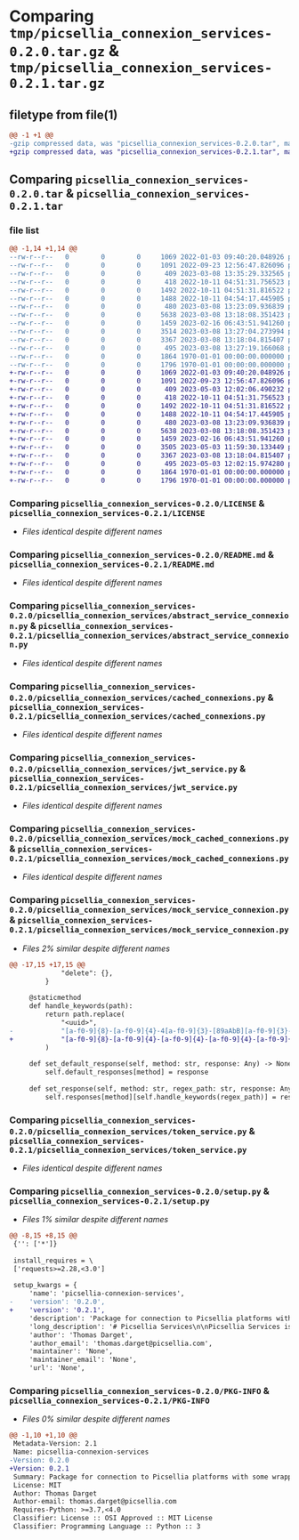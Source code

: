 # Comparing `tmp/picsellia_connexion_services-0.2.0.tar.gz` & `tmp/picsellia_connexion_services-0.2.1.tar.gz`

## filetype from file(1)

```diff
@@ -1 +1 @@
-gzip compressed data, was "picsellia_connexion_services-0.2.0.tar", max compression
+gzip compressed data, was "picsellia_connexion_services-0.2.1.tar", max compression
```

## Comparing `picsellia_connexion_services-0.2.0.tar` & `picsellia_connexion_services-0.2.1.tar`

### file list

```diff
@@ -1,14 +1,14 @@
--rw-r--r--   0        0        0     1069 2022-01-03 09:40:20.048926 picsellia_connexion_services-0.2.0/LICENSE
--rw-r--r--   0        0        0     1091 2022-09-23 12:56:47.826096 picsellia_connexion_services-0.2.0/README.md
--rw-r--r--   0        0        0      409 2023-03-08 13:35:29.332565 picsellia_connexion_services-0.2.0/picsellia_connexion_services/__init__.py
--rw-r--r--   0        0        0      418 2022-10-11 04:51:31.756523 picsellia_connexion_services-0.2.0/picsellia_connexion_services/abstract_cached_connexions.py
--rw-r--r--   0        0        0     1492 2022-10-11 04:51:31.816522 picsellia_connexion_services-0.2.0/picsellia_connexion_services/abstract_service_connexion.py
--rw-r--r--   0        0        0     1488 2022-10-11 04:54:17.445905 picsellia_connexion_services-0.2.0/picsellia_connexion_services/cached_connexions.py
--rw-r--r--   0        0        0      480 2023-03-08 13:23:09.936839 picsellia_connexion_services-0.2.0/picsellia_connexion_services/exceptions.py
--rw-r--r--   0        0        0     5638 2023-03-08 13:18:08.351423 picsellia_connexion_services-0.2.0/picsellia_connexion_services/jwt_service.py
--rw-r--r--   0        0        0     1459 2023-02-16 06:43:51.941260 picsellia_connexion_services-0.2.0/picsellia_connexion_services/mock_cached_connexions.py
--rw-r--r--   0        0        0     3514 2023-03-08 13:27:04.273994 picsellia_connexion_services-0.2.0/picsellia_connexion_services/mock_service_connexion.py
--rw-r--r--   0        0        0     3367 2023-03-08 13:18:04.815407 picsellia_connexion_services-0.2.0/picsellia_connexion_services/token_service.py
--rw-r--r--   0        0        0      495 2023-03-08 13:27:19.166068 picsellia_connexion_services-0.2.0/pyproject.toml
--rw-r--r--   0        0        0     1864 1970-01-01 00:00:00.000000 picsellia_connexion_services-0.2.0/setup.py
--rw-r--r--   0        0        0     1796 1970-01-01 00:00:00.000000 picsellia_connexion_services-0.2.0/PKG-INFO
+-rw-r--r--   0        0        0     1069 2022-01-03 09:40:20.048926 picsellia_connexion_services-0.2.1/LICENSE
+-rw-r--r--   0        0        0     1091 2022-09-23 12:56:47.826096 picsellia_connexion_services-0.2.1/README.md
+-rw-r--r--   0        0        0      409 2023-05-03 12:02:06.490232 picsellia_connexion_services-0.2.1/picsellia_connexion_services/__init__.py
+-rw-r--r--   0        0        0      418 2022-10-11 04:51:31.756523 picsellia_connexion_services-0.2.1/picsellia_connexion_services/abstract_cached_connexions.py
+-rw-r--r--   0        0        0     1492 2022-10-11 04:51:31.816522 picsellia_connexion_services-0.2.1/picsellia_connexion_services/abstract_service_connexion.py
+-rw-r--r--   0        0        0     1488 2022-10-11 04:54:17.445905 picsellia_connexion_services-0.2.1/picsellia_connexion_services/cached_connexions.py
+-rw-r--r--   0        0        0      480 2023-03-08 13:23:09.936839 picsellia_connexion_services-0.2.1/picsellia_connexion_services/exceptions.py
+-rw-r--r--   0        0        0     5638 2023-03-08 13:18:08.351423 picsellia_connexion_services-0.2.1/picsellia_connexion_services/jwt_service.py
+-rw-r--r--   0        0        0     1459 2023-02-16 06:43:51.941260 picsellia_connexion_services-0.2.1/picsellia_connexion_services/mock_cached_connexions.py
+-rw-r--r--   0        0        0     3505 2023-05-03 11:59:30.133449 picsellia_connexion_services-0.2.1/picsellia_connexion_services/mock_service_connexion.py
+-rw-r--r--   0        0        0     3367 2023-03-08 13:18:04.815407 picsellia_connexion_services-0.2.1/picsellia_connexion_services/token_service.py
+-rw-r--r--   0        0        0      495 2023-05-03 12:02:15.974280 picsellia_connexion_services-0.2.1/pyproject.toml
+-rw-r--r--   0        0        0     1864 1970-01-01 00:00:00.000000 picsellia_connexion_services-0.2.1/setup.py
+-rw-r--r--   0        0        0     1796 1970-01-01 00:00:00.000000 picsellia_connexion_services-0.2.1/PKG-INFO
```

### Comparing `picsellia_connexion_services-0.2.0/LICENSE` & `picsellia_connexion_services-0.2.1/LICENSE`

 * *Files identical despite different names*

### Comparing `picsellia_connexion_services-0.2.0/README.md` & `picsellia_connexion_services-0.2.1/README.md`

 * *Files identical despite different names*

### Comparing `picsellia_connexion_services-0.2.0/picsellia_connexion_services/abstract_service_connexion.py` & `picsellia_connexion_services-0.2.1/picsellia_connexion_services/abstract_service_connexion.py`

 * *Files identical despite different names*

### Comparing `picsellia_connexion_services-0.2.0/picsellia_connexion_services/cached_connexions.py` & `picsellia_connexion_services-0.2.1/picsellia_connexion_services/cached_connexions.py`

 * *Files identical despite different names*

### Comparing `picsellia_connexion_services-0.2.0/picsellia_connexion_services/jwt_service.py` & `picsellia_connexion_services-0.2.1/picsellia_connexion_services/jwt_service.py`

 * *Files identical despite different names*

### Comparing `picsellia_connexion_services-0.2.0/picsellia_connexion_services/mock_cached_connexions.py` & `picsellia_connexion_services-0.2.1/picsellia_connexion_services/mock_cached_connexions.py`

 * *Files identical despite different names*

### Comparing `picsellia_connexion_services-0.2.0/picsellia_connexion_services/mock_service_connexion.py` & `picsellia_connexion_services-0.2.1/picsellia_connexion_services/mock_service_connexion.py`

 * *Files 2% similar despite different names*

```diff
@@ -17,15 +17,15 @@
             "delete": {},
         }
 
     @staticmethod
     def handle_keywords(path):
         return path.replace(
             "<uuid>",
-            "[a-f0-9]{8}-[a-f0-9]{4}-4[a-f0-9]{3}-[89aAbB][a-f0-9]{3}-[a-f0-9]{12}",
+            "[a-f0-9]{8}-[a-f0-9]{4}-[a-f0-9]{4}-[a-f0-9]{4}-[a-f0-9]{12}",
         )
 
     def set_default_response(self, method: str, response: Any) -> None:
         self.default_responses[method] = response
 
     def set_response(self, method: str, regex_path: str, response: Any) -> None:
         self.responses[method][self.handle_keywords(regex_path)] = response
```

### Comparing `picsellia_connexion_services-0.2.0/picsellia_connexion_services/token_service.py` & `picsellia_connexion_services-0.2.1/picsellia_connexion_services/token_service.py`

 * *Files identical despite different names*

### Comparing `picsellia_connexion_services-0.2.0/setup.py` & `picsellia_connexion_services-0.2.1/setup.py`

 * *Files 1% similar despite different names*

```diff
@@ -8,15 +8,15 @@
 {'': ['*']}
 
 install_requires = \
 ['requests>=2.28,<3.0']
 
 setup_kwargs = {
     'name': 'picsellia-connexion-services',
-    'version': '0.2.0',
+    'version': '0.2.1',
     'description': 'Package for connection to Picsellia platforms with some wrapper around requests library',
     'long_description': '# Picsellia Services\n\nPicsellia Services is a Python library that wraps connexions with Picsellia micro services.\n\n## Installation\n\nUse the package manager [pip](https://pip.pypa.io/en/stable/) to install picsellia-connexion-services.\n\n```bash\npip install picsellia-connexion-services\n```\n\n## Usage\n### JwtToken\n```python\nfrom picsellia_connexion_services.jwt_service import JwtServiceConnexion\nservice = JwtServiceConnexion({\'api_token\': \'<api_token>\', \'deployment_id\': \'<deployment_id>\'}, \'localhost:8000\')\nservice.get(f\'/deployment/{deployment_id}/stats\')\n```\n\n## Usage in mocked tests\n\n```python\nfrom picsellia_connexion_services.mocked_service import MockedServiceConnexion\nservice = MockedServiceConnexion(\'test\')\nservice.set_next_mocked_response("get", "/ping", JsonResponse({"ok" : True}, status=status.HTTP_200_OK))\nservice.get("/ping")\n```\n\n## Contributing\nPull requests are welcome. For major changes, please open an issue first to discuss what you would like to change.\n\nPlease make sure to update tests as appropriate.\n\n## License\n[MIT](https://choosealicense.com/licenses/mit/)',
     'author': 'Thomas Darget',
     'author_email': 'thomas.darget@picsellia.com',
     'maintainer': 'None',
     'maintainer_email': 'None',
     'url': 'None',
```

### Comparing `picsellia_connexion_services-0.2.0/PKG-INFO` & `picsellia_connexion_services-0.2.1/PKG-INFO`

 * *Files 0% similar despite different names*

```diff
@@ -1,10 +1,10 @@
 Metadata-Version: 2.1
 Name: picsellia-connexion-services
-Version: 0.2.0
+Version: 0.2.1
 Summary: Package for connection to Picsellia platforms with some wrapper around requests library
 License: MIT
 Author: Thomas Darget
 Author-email: thomas.darget@picsellia.com
 Requires-Python: >=3.7,<4.0
 Classifier: License :: OSI Approved :: MIT License
 Classifier: Programming Language :: Python :: 3
```

